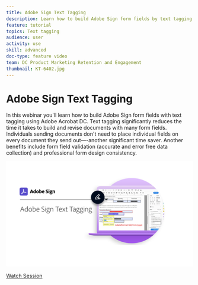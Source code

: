 ```yaml
---
title: Adobe Sign Text Tagging
description: Learn how to build Adobe Sign form fields by text tagging using Adobe Acrobat DC
feature: tutorial
topics: Text tagging
audience: user
activity: use
skill: advanced
doc-type: feature video
team: DC Product Marketing Retention and Engagement
thumbnail: KT-6402.jpg
---
```


# Adobe Sign Text Tagging

In this webinar you'll learn how to build Adobe Sign form fields with text tagging using Adobe Acrobat DC. Text tagging significantly reduces the time it takes to build and revise documents with many form fields. Individuals sending documents don't need to place individual fields on every document they send out—-another significant time saver. Another benefits include form field validation (accurate and error free data collection) and professional form design consistency.

[![Watch Session](../assets/Text-Tagging.png)](https://event.on24.com/wcc/r/2338276/415BE4603F60A61A546C0A91528B444F)

[Watch Session](https://event.on24.com/wcc/r/2338276/415BE4603F60A61A546C0A91528B444F)